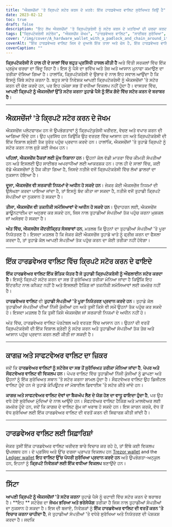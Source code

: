 ```yaml
---
title: "ਐਕਸਚੇਂਜਾਂ 'ਤੇ ਕ੍ਰਿਪਟੋ ਸਟੋਰ ਕਰਨ ਦੇ ਖ਼ਤਰੇ: ਇੱਕ ਹਾਰਡਵੇਅਰ ਵਾਲਿਟ ਸੁਰੱਖਿਅਤ ਕਿਉਂ ਹੈ"
date: 2023-02-12
toc: true
draft: false
description: "ਇਹ ਲੇਖ ਐਕਸਚੇਂਜਾਂ 'ਤੇ ਕ੍ਰਿਪਟੋਕੁਰੰਸੀ ਨੂੰ ਸਟੋਰ ਕਰਨ ਦੇ ਖ਼ਤਰਿਆਂ ਦੀ ਚਰਚਾ ਕਰਦਾ ਹੈ, ਇਹ ਦੱਸਦਾ ਹੈ ਕਿ ਇਹ ਇੱਕ ਗੱਦੇ ਵਿੱਚ ਪੈਸੇ ਨੂੰ ਸਟੋਰ ਕਰਨ ਦੇ ਬਰਾਬਰ ਕਿਉਂ ਹੈ, ਅਤੇ ਸੁਰੱਖਿਅਤ ਸਟੋਰੇਜ ਲਈ ਹਾਰਡਵੇਅਰ ਵਾਲਿਟ ਦੀ ਵਰਤੋਂ ਕਰਨ ਦੇ ਲਾਭਾਂ ਨੂੰ ਉਜਾਗਰ ਕਰਦਾ ਹੈ।"
tags: ["ਕ੍ਰਿਪਟੋਕਰੰਸੀ ਸਟੋਰੇਜ", "ਐਕਸਚੇਂਜ ਜੋਖਮ", "ਹਾਰਡਵੇਅਰ ਵਾਲਿਟ", "ਸਾਈਬਰ ਸੁਰੱਖਿਆ", "ਕ੍ਰਿਪਟੋ ਵਿੱਚ ਨਿਵੇਸ਼ ਕਰਨਾ", "ਸੁਰੱਖਿਅਤ ਸਟੋਰੇਜ", "ਨਿੱਜੀ ਕੁੰਜੀਆਂ", "ਪੋਰਟੇਬਲ ਵਾਲਿਟ", "ਸਰਕਾਰੀ ਨਿਯਮ"]
cover: "/img/cover/A_hardware_wallet_with_a_padlock_and_chain_around_it_symbol.png"
coverAlt: "ਇੱਕ ਹਾਰਡਵੇਅਰ ਵਾਲਿਟ ਜਿਸ ਦੇ ਦੁਆਲੇ ਇੱਕ ਤਾਲਾ ਅਤੇ ਚੇਨ ਹੈ, ਇੱਕ ਹਾਰਡਵੇਅਰ ਵਾਲਿਟ ਵਿੱਚ ਕ੍ਰਿਪਟੋਕਰੰਸੀ ਸਟੋਰ ਕਰਨ ਦੀ ਸੁਰੱਖਿਆ ਦਾ ਪ੍ਰਤੀਕ ਹੈ।"
coverCaption: ""
---
```


**ਕ੍ਰਿਪਟੋਕਰੰਸੀ ਨੇ ਹਾਲ ਹੀ ਦੇ ਸਾਲਾਂ ਵਿੱਚ ਬਹੁਤ ਪ੍ਰਸਿੱਧੀ ਹਾਸਲ ਕੀਤੀ ਹੈ** ਅਤੇ ਵਿੱਤੀ ਸਰਕਲਾਂ ਵਿੱਚ ਇੱਕ ਪ੍ਰਮੁੱਖ ਚਰਚਾ ਦਾ ਬਿੰਦੂ ਰਿਹਾ ਹੈ। ਇਸ ਨੂੰ ਪੈਸੇ ਦਾ ਭਵਿੱਖ ਅਤੇ ਤੇਜ਼ ਅਤੇ ਆਸਾਨ ਮੁਨਾਫਾ ਕਮਾਉਣ ਦਾ ਤਰੀਕਾ ਦੱਸਿਆ ਗਿਆ ਹੈ। ਹਾਲਾਂਕਿ, ਕ੍ਰਿਪਟੋਕਰੰਸੀ ਦੇ ਉਭਾਰ ਦੇ ਨਾਲ ਇਹ ਸਵਾਲ ਆਉਂਦਾ ਹੈ ਕਿ ਇਸਨੂੰ ਕਿੱਥੇ ਸਟੋਰ ਕਰਨਾ ਹੈ. ਬਹੁਤ ਸਾਰੇ ਨਿਵੇਸ਼ਕ ਆਪਣੀ ਕ੍ਰਿਪਟੋਕਰੰਸੀ ਨੂੰ ਐਕਸਚੇਂਜਾਂ 'ਤੇ ਸਟੋਰ ਕਰਨ ਦੀ ਚੋਣ ਕਰਦੇ ਹਨ, ਪਰ ਇਹ ਹਮੇਸ਼ਾ ਸਭ ਤੋਂ ਵਧੀਆ ਵਿਕਲਪ ਨਹੀਂ ਹੁੰਦਾ ਹੈ। ਵਾਸਤਵ ਵਿੱਚ, **ਆਪਣੀ ਕ੍ਰਿਪਟੋ ਨੂੰ ਐਕਸਚੇਂਜਾਂ ਉੱਤੇ ਸਟੋਰ ਕਰਨਾ ਤੁਹਾਡੇ ਪੈਸੇ ਨੂੰ ਇੱਕ ਗੱਦੇ ਵਿੱਚ ਸਟੋਰ ਕਰਨ ਦੇ ਬਰਾਬਰ ਹੈ**।

______

## ਐਕਸਚੇਂਜਾਂ 'ਤੇ ਕ੍ਰਿਪਟੋ ਸਟੋਰ ਕਰਨ ਦੇ ਜੋਖਮ

ਐਕਸਚੇਂਜ ਪਲੇਟਫਾਰਮ ਹਨ ਜੋ ਉਪਭੋਗਤਾਵਾਂ ਨੂੰ ਕ੍ਰਿਪਟੋਕੁਰੰਸੀ ਖਰੀਦਣ, ਵੇਚਣ ਅਤੇ ਵਪਾਰ ਕਰਨ ਦੀ ਆਗਿਆ ਦਿੰਦੇ ਹਨ। ਉਹ ਪ੍ਰਸਿੱਧ ਹਨ ਕਿਉਂਕਿ ਉਹ ਵਰਤਣ ਵਿੱਚ ਆਸਾਨ ਹਨ ਅਤੇ ਕ੍ਰਿਪਟੋਕਰੰਸੀ ਦੀ ਇੱਕ ਵਿਸ਼ਾਲ ਸ਼੍ਰੇਣੀ ਤੱਕ ਤੁਰੰਤ ਪਹੁੰਚ ਪ੍ਰਦਾਨ ਕਰਦੇ ਹਨ। ਹਾਲਾਂਕਿ, ਐਕਸਚੇਂਜਾਂ 'ਤੇ ਤੁਹਾਡੇ ਕ੍ਰਿਪਟੋ ਨੂੰ ਸਟੋਰ ਕਰਨ ਨਾਲ ਜੁੜੇ ਕਈ ਜੋਖਮ ਹਨ।

**ਪਹਿਲਾਂ, ਐਕਸਚੇਂਜ ਹੈਕਰਾਂ ਲਈ ਮੁੱਖ ਨਿਸ਼ਾਨਾ ਹਨ**। ਉਹਨਾਂ ਕੋਲ ਵੱਡੀ ਮਾਤਰਾ ਵਿੱਚ ਕੀਮਤੀ ਸੰਪਤੀਆਂ ਹਨ ਅਤੇ ਇਸਲਈ ਉਹ ਸਾਈਬਰ ਅਪਰਾਧੀਆਂ ਲਈ ਆਕਰਸ਼ਕ ਹਨ। ਹਾਲ ਹੀ ਦੇ ਸਾਲਾਂ ਵਿੱਚ, ਕਈ ਵੱਡੇ ਐਕਸਚੇਂਜਾਂ ਨੂੰ ਹੈਕ ਕੀਤਾ ਗਿਆ ਹੈ, ਜਿਸਦੇ ਨਤੀਜੇ ਵਜੋਂ ਕ੍ਰਿਪਟੋਕਰੰਸੀ ਵਿੱਚ ਲੱਖਾਂ ਡਾਲਰਾਂ ਦਾ ਨੁਕਸਾਨ ਹੋਇਆ ਹੈ।

**ਦੂਜਾ, ਐਕਸਚੇਂਜ ਵੀ ਸਰਕਾਰੀ ਨਿਯਮਾਂ ਦੇ ਅਧੀਨ ਹੋ ਸਕਦੇ ਹਨ**। ਜੇਕਰ ਕੋਈ ਐਕਸਚੇਂਜ ਨਿਯਮਾਂ ਦੀ ਉਲੰਘਣਾ ਕਰਦਾ ਪਾਇਆ ਜਾਂਦਾ ਹੈ, ਤਾਂ ਇਸਨੂੰ ਬੰਦ ਕੀਤਾ ਜਾ ਸਕਦਾ ਹੈ, ਨਤੀਜੇ ਵਜੋਂ ਤੁਹਾਡੀ ਕ੍ਰਿਪਟੋ ਸੰਪਤੀਆਂ ਦਾ ਨੁਕਸਾਨ ਹੋ ਸਕਦਾ ਹੈ।

**ਤੀਜਾ, ਐਕਸਚੇਂਜ ਵੀ ਤਕਨੀਕੀ ਸਮੱਸਿਆਵਾਂ ਦੇ ਅਧੀਨ ਹੋ ਸਕਦੇ ਹਨ**। ਉਦਾਹਰਨ ਲਈ, ਐਕਸਚੇਂਜ ਡਾਊਨਟਾਈਮ ਦਾ ਅਨੁਭਵ ਕਰ ਸਕਦੇ ਹਨ, ਜਿਸ ਨਾਲ ਤੁਹਾਡੀਆਂ ਸੰਪਤੀਆਂ ਤੱਕ ਪਹੁੰਚ ਕਰਨਾ ਮੁਸ਼ਕਲ ਜਾਂ ਅਸੰਭਵ ਹੋ ਸਕਦਾ ਹੈ।

**ਅੰਤ ਵਿੱਚ, ਐਕਸਚੇਂਜ ਕੇਂਦਰੀਕ੍ਰਿਤ ਸੰਸਥਾਵਾਂ ਹਨ**, ਮਤਲਬ ਕਿ ਉਹਨਾਂ ਦਾ ਤੁਹਾਡੀਆਂ ਸੰਪਤੀਆਂ 'ਤੇ ਪੂਰਾ ਨਿਯੰਤਰਣ ਹੈ। ਇਸਦਾ ਮਤਲਬ ਹੈ ਕਿ ਜੇਕਰ ਕੋਈ ਐਕਸਚੇਂਜ ਤੁਹਾਡੇ ਖਾਤੇ ਨੂੰ ਫ੍ਰੀਜ਼ ਕਰਨ ਦਾ ਫੈਸਲਾ ਕਰਦਾ ਹੈ, ਤਾਂ ਤੁਹਾਡੇ ਕੋਲ ਆਪਣੀ ਸੰਪਤੀਆਂ ਤੱਕ ਪਹੁੰਚ ਕਰਨ ਦਾ ਕੋਈ ਤਰੀਕਾ ਨਹੀਂ ਹੋਵੇਗਾ।

______

## ਇੱਕ ਹਾਰਡਵੇਅਰ ਵਾਲਿਟ ਵਿੱਚ ਕ੍ਰਿਪਟੋ ਸਟੋਰ ਕਰਨ ਦੇ ਫਾਇਦੇ

**ਇੱਕ ਹਾਰਡਵੇਅਰ ਵਾਲਿਟ ਇੱਕ ਭੌਤਿਕ ਯੰਤਰ ਹੈ ਜੋ ਤੁਹਾਡੀ ਕ੍ਰਿਪਟੋਕਰੰਸੀ ਨੂੰ ਔਫਲਾਈਨ ਸਟੋਰ ਕਰਦਾ ਹੈ**। ਇਸਨੂੰ ਕ੍ਰਿਪਟੋ ਸਟੋਰ ਕਰਨ ਦਾ ਸਭ ਤੋਂ ਸੁਰੱਖਿਅਤ ਤਰੀਕਾ ਮੰਨਿਆ ਜਾਂਦਾ ਹੈ ਕਿਉਂਕਿ ਇਹ ਇੰਟਰਨੈਟ ਨਾਲ ਕਨੈਕਟ ਨਹੀਂ ਹੈ ਅਤੇ ਇਸਲਈ ਹੈਕਿੰਗ ਜਾਂ ਤਕਨੀਕੀ ਸਮੱਸਿਆਵਾਂ ਲਈ ਕਮਜ਼ੋਰ ਨਹੀਂ ਹੈ।

**ਹਾਰਡਵੇਅਰ ਵਾਲਿਟ** ਵੀ **ਤੁਹਾਡੀ ਸੰਪਤੀਆਂ 'ਤੇ ਪੂਰਾ ਨਿਯੰਤਰਣ ਪ੍ਰਦਾਨ ਕਰਦੇ ਹਨ**। ਤੁਹਾਡੇ ਕੋਲ ਤੁਹਾਡੀਆਂ ਸੰਪਤੀਆਂ ਦੀਆਂ ਨਿੱਜੀ ਕੁੰਜੀਆਂ ਹਨ ਅਤੇ ਤੁਸੀਂ ਕਿਸੇ ਵੀ ਸਮੇਂ ਉਹਨਾਂ ਤੱਕ ਪਹੁੰਚ ਕਰ ਸਕਦੇ ਹੋ। ਇਸਦਾ ਮਤਲਬ ਹੈ ਕਿ ਤੁਸੀਂ ਕਿਸੇ ਐਕਸਚੇਂਜ ਜਾਂ ਸਰਕਾਰੀ ਨਿਯਮਾਂ ਦੇ ਅਧੀਨ ਨਹੀਂ ਹੋ।

ਅੰਤ ਵਿੱਚ, ਹਾਰਡਵੇਅਰ ਵਾਲਿਟ ਪੋਰਟੇਬਲ ਅਤੇ ਵਰਤਣ ਵਿੱਚ ਆਸਾਨ ਹਨ। ਉਹਨਾਂ ਦੀ ਵਰਤੋਂ ਕ੍ਰਿਪਟੋਕਰੰਸੀ ਦੀ ਇੱਕ ਵਿਸ਼ਾਲ ਸ਼੍ਰੇਣੀ ਨੂੰ ਸਟੋਰ ਕਰਨ ਅਤੇ ਤੁਹਾਡੀਆਂ ਸੰਪਤੀਆਂ ਤੱਕ ਤੇਜ਼ ਅਤੇ ਆਸਾਨ ਪਹੁੰਚ ਪ੍ਰਦਾਨ ਕਰਨ ਲਈ ਕੀਤੀ ਜਾ ਸਕਦੀ ਹੈ।

______

## ਕਾਗਜ਼ ਅਤੇ ਸਾਫਟਵੇਅਰ ਵਾਲਿਟ ਦਾ ਜ਼ਿਕਰ

ਜਦੋਂ ਕਿ **ਹਾਰਡਵੇਅਰ ਵਾਲਿਟਾਂ ਨੂੰ ਸਟੋਰੇਜ ਦਾ ਸਭ ਤੋਂ ਸੁਰੱਖਿਅਤ ਤਰੀਕਾ ਮੰਨਿਆ ਜਾਂਦਾ ਹੈ**, **ਪੇਪਰ ਅਤੇ ਸੌਫਟਵੇਅਰ ਵਾਲਿਟ ਵੀ ਵਿਕਲਪ ਹਨ**। ਪੇਪਰ ਵਾਲਿਟ ਵਿੱਚ ਤੁਹਾਡੀਆਂ ਨਿੱਜੀ ਕੁੰਜੀਆਂ ਨੂੰ ਛਾਪਣਾ ਅਤੇ ਉਹਨਾਂ ਨੂੰ ਇੱਕ ਸੁਰੱਖਿਅਤ ਸਥਾਨ 'ਤੇ ਸਟੋਰ ਕਰਨਾ ਸ਼ਾਮਲ ਹੁੰਦਾ ਹੈ। ਸੌਫਟਵੇਅਰ ਵਾਲਿਟ ਉਹ ਡਿਜੀਟਲ ਵਾਲਿਟ ਹੁੰਦੇ ਹਨ ਜੋ ਤੁਹਾਡੇ ਕੰਪਿਊਟਰ ਜਾਂ ਮੋਬਾਈਲ ਡਿਵਾਈਸ 'ਤੇ ਸਟੋਰ ਕੀਤੇ ਜਾਂਦੇ ਹਨ।

**ਕਾਗਜ਼ ਅਤੇ ਸਾਫਟਵੇਅਰ ਵਾਲਿਟ ਦੋਵਾਂ ਦਾ ਬੈਕਅੱਪ ਲੈਣ ਦੇ ਯੋਗ ਹੋਣ ਦਾ ਵਾਧੂ ਫਾਇਦਾ ਹੁੰਦਾ ਹੈ**, ਪਰ ਉਹ ਵਧੇ ਹੋਏ ਸੁਰੱਖਿਆ ਮੁੱਦਿਆਂ ਦੇ ਨਾਲ ਆਉਂਦੇ ਹਨ। ਸੌਫਟਵੇਅਰ ਵਾਲਿਟ ਹੈਕਿੰਗ ਅਤੇ ਮਾਲਵੇਅਰ ਲਈ ਕਮਜ਼ੋਰ ਹੁੰਦੇ ਹਨ, ਜਦੋਂ ਕਿ ਕਾਗਜ਼ ਦੇ ਵਾਲਿਟ ਗੁੰਮ ਜਾਂ ਖਰਾਬ ਹੋ ਸਕਦੇ ਹਨ। ਇਸ ਕਾਰਨ ਕਰਕੇ, ਵੱਧ ਤੋਂ ਵੱਧ ਸੁਰੱਖਿਆ ਲਈ ਇੱਕ ਹਾਰਡਵੇਅਰ ਵਾਲਿਟ ਦੀ ਵਰਤੋਂ ਕਰਨ ਦੀ ਸਿਫਾਰਸ਼ ਕੀਤੀ ਜਾਂਦੀ ਹੈ।

______

## ਹਾਰਡਵੇਅਰ ਵਾਲਿਟ ਲਈ ਸਿਫ਼ਾਰਿਸ਼ਾਂ

ਜੇਕਰ ਤੁਸੀਂ ਇੱਕ ਹਾਰਡਵੇਅਰ ਵਾਲਿਟ ਖਰੀਦਣ ਬਾਰੇ ਵਿਚਾਰ ਕਰ ਰਹੇ ਹੋ, ਤਾਂ ਇੱਥੇ ਕਈ ਵਿਕਲਪ ਉਪਲਬਧ ਹਨ। ਦੋ ਪ੍ਰਸਿੱਧ ਅਤੇ ਉੱਚ ਦਰਜਾ ਪ੍ਰਾਪਤ ਵਿਕਲਪ ਹਨ [Trezor wallet](https://amzn.to/3xfyuEM) and the [Ledger wallet](https://amzn.to/3jSMyRE) **ਇਹ ਵਾਲਿਟ ਉੱਚ ਪੱਧਰੀ ਸੁਰੱਖਿਆ ਪ੍ਰਦਾਨ ਕਰਦੇ ਹਨ** ਅਤੇ ਉਪਭੋਗਤਾ-ਅਨੁਕੂਲ ਹਨ, ਇਹਨਾਂ ਨੂੰ **ਕ੍ਰਿਪਟੋ ਨਿਵੇਸ਼ਕਾਂ ਲਈ ਇੱਕ ਵਧੀਆ ਵਿਕਲਪ** ਬਣਾਉਂਦੇ ਹਨ।

______

## ਸਿੱਟਾ

**ਆਪਣੀ ਕ੍ਰਿਪਟੋ ਨੂੰ ਐਕਸਚੇਂਜਾਂ 'ਤੇ ਸਟੋਰ ਕਰਨਾ** ਤੁਹਾਡੇ ਪੈਸੇ ਨੂੰ ਚਟਾਈ ਵਿੱਚ ਸਟੋਰ ਕਰਨ ਦੇ ਬਰਾਬਰ ਹੈ। **ਇਹ ** ਸਟੋਰੇਜ਼ ਦਾ **ਜੋਖਮ ਭਰਿਆ ਅਤੇ ਭਰੋਸੇਯੋਗ** ਤਰੀਕਾ ਹੈ ਜਿਸ ਨਾਲ ਤੁਹਾਡੀਆਂ ਸੰਪਤੀਆਂ ਦਾ ਨੁਕਸਾਨ ਹੋ ਸਕਦਾ ਹੈ। ਇਸ ਦੀ ਬਜਾਏ, ਨਿਵੇਸ਼ਕਾਂ ਨੂੰ **ਇੱਕ ਹਾਰਡਵੇਅਰ ਵਾਲਿਟ ਦੀ ਵਰਤੋਂ ਕਰਨ 'ਤੇ ਵਿਚਾਰ ਕਰਨਾ ਚਾਹੀਦਾ ਹੈ**, ਜੋ ਤੁਹਾਡੀਆਂ ਸੰਪਤੀਆਂ 'ਤੇ ਵਧੇਰੇ ਸੁਰੱਖਿਆ ਅਤੇ ਨਿਯੰਤਰਣ ਦੀ ਪੇਸ਼ਕਸ਼ ਕਰਦਾ ਹੈ। ਜਦਕਿ
